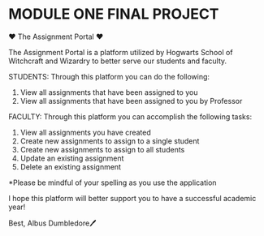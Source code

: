 MODULE ONE FINAL PROJECT
=======================
❤️ The Assignment Portal ❤️

The Assignment Portal is a platform utilized by Hogwarts School of Witchcraft and Wizardry to better serve our students and faculty. 

STUDENTS:
Through this platform you can do the following:
1) View all assignments that have been assigned to you 
2) View all assignments that have been assigned to you by Professor 

FACULTY:
Through this platform you can accomplish the following tasks:
1) View all assignments you have created
2) Create new assignments to assign to a single student
3) Create new assignments to assign to all students
4) Update an existing assignment
5) Delete an existing assignment 

*Please be mindful of your spelling as you use the application

I hope this platform will better support you to have a successful academic year!

Best, 
Albus Dumbledore🖊